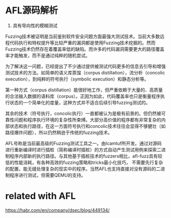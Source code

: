 # AFL源码解析
1. 具有导向性的模糊测试

Fuzzing技术被证明是当前鉴别软件安全问题方面最强大测试技术。当前大多数远程代码执行和特权提升等比较严重的漏洞都是使用Fuzzing技术挖掘的。然而Fuzzing技术仍然存在着覆盖率低的缺陷。而许多的代码漏洞需要更大的路径覆盖率才能触发，而不是通过纯粹的随机尝试。

为了解决这一问题，已经提出了不少通过提供被测试代码更多的信息去引导和增强测试技术的方法。如简单的语义库蒸馏（corpus distillation），流分析（concolic execution），到纯粹的符号执行（symbolic execution）和静态分析等。

第一种方式（corpus distillation）能很好地工作，但严重依赖于大量的、高质量的合法输入数据的语料库（corpus）。正因为如此，代码覆盖率也只是衡量程序执行状态的一个简单化的度量，这种方式并不适合后续引导fuzzing测试的。

其余的技术（符号执行，concolic执行）一直都被认为是极有前景的。但仍然被可靠性问题和程序执行环境的复杂性所束缚。大部分高价值的程序都有非常复杂的内部状态和执行路径，在这一方面符号执行和concolic技术往往会显得不够健壮（如路径爆炸问题），所以仍然稍逊于传统的fuzzing技术。

AFL号称是当前最高级的Fuzzing测试工具之一。由lcamtuf所开发。通过对源码进行重新编译时进行插桩（简称编译时插桩）的方式自动产生测试用例来探索二进制程序内部新的执行路径。与其他基于插桩技术的fuzzers相比，afl-fuzz具有较低的性能消耗，有各种高效的fuzzing策略和tricks最小化技巧， 不需要先行复杂的配置，能无缝处理复杂的现实中的程序。当然AFL也支持直接对没有源码的二进制程序进行测试，但需要QEMU的支持。

# related with AFL
https://habr.com/en/company/dsec/blog/449134/
